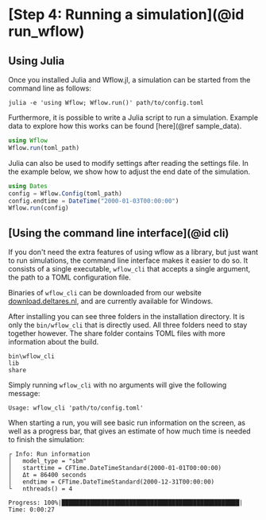 # [Step 4: Running a simulation](@id run_wflow)

## Using Julia

Once you installed Julia and Wflow.jl, a simulation can be started from the command line
as follows:

```
julia -e 'using Wflow; Wflow.run()' path/to/config.toml
```

Furthermore, it is possible to write a Julia script to run a simulation. Example data to
explore how this works can be found [here](@ref sample_data).

```julia
using Wflow
Wflow.run(toml_path)
```

Julia can also be used to modify settings after reading the settings file. In the example
below, we show how to adjust the end date of the simulation.

```julia
using Dates
config = Wflow.Config(toml_path)
config.endtime = DateTime("2000-01-03T00:00:00")
Wflow.run(config)
```

## [Using the command line interface](@id cli)

If you don't need the extra features of using wflow as a library, but just want to run
simulations, the command line interface makes it easier to do so. It consists of a single
executable, `wflow_cli` that accepts a single argument, the path to a TOML configuration
file.

Binaries of `wflow_cli` can be downloaded from our website
[download.deltares.nl](https://download.deltares.nl/en/download/wflow/), and are currently
available for Windows.

After installing you can see three folders in the installation directory. It is only the
`bin/wflow_cli` that is directly used. All three folders need to stay together however.
The share folder contains TOML files with more information about the build.

```
bin\wflow_cli
lib
share
```

Simply running `wflow_cli` with no arguments will give the following message:

```
Usage: wflow_cli 'path/to/config.toml'
```

When starting a run, you will see basic run information on the screen, as well as a progress
bar, that gives an estimate of how much time is needed to finish the simulation:

```
┌ Info: Run information
│   model_type = "sbm"
│   starttime = CFTime.DateTimeStandard(2000-01-01T00:00:00)
│   Δt = 86400 seconds
│   endtime = CFTime.DateTimeStandard(2000-12-31T00:00:00)
└   nthreads() = 4

Progress: 100%|██████████████████████████████████████████████████| Time: 0:00:27
```
